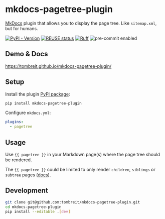 <!--
SPDX-FileCopyrightText: 2023 Thomas Breitner

SPDX-License-Identifier: MIT
-->

# mkdocs-pagetree-plugin

[MkDocs](https://www.mkdocs.org/) plugin that allows you to display the page tree. Like `sitemap.xml`, but for humans.

[![PyPI - Version](https://img.shields.io/pypi/v/mkdocs-pagetree-plugin?color=rgb(17%2C%20148%2C%20223)&link=https%3A%2F%2Fpypi.org%2Fproject%2Fmkdocs-pagetree-plugin%2F)](https://pypi.org/project/mkdocs-pagetree-plugin/)
[![REUSE status](https://api.reuse.software/badge/github.com/tombreit/mkdocs-pagetree-plugin)](https://api.reuse.software/info/github.com/tombreit/mkdocs-pagetree-plugin)
[![Ruff](https://img.shields.io/endpoint?url=https://raw.githubusercontent.com/astral-sh/ruff/main/assets/badge/v2.json)](https://github.com/astral-sh/ruff)
![pre-commit enabled](https://img.shields.io/badge/pre--commit-enabled-brightgreen?logo=pre-commit&logoColor=white)

## Demo & Docs

https://tombreit.github.io/mkdocs-pagetree-plugin/

## Setup

Install the plugin [PyPI package](https://pypi.org/project/mkdocs-pagetree-plugin/):

```bash
pip install mkdocs-pagetree-plugin
```

Configure `mkdocs.yml`:

```yaml
plugins:
  - pagetree
```

## Usage

Use `{{ pagetree }}` in your Markdown page(s) where the page tree should be rendered.

The `{{ pagetree }}` could be limited to only render `children`, `siblings` or `subtree` pages ([docs](https://tombreit.github.io/mkdocs-pagetree-plugin/#notes)).

## Development

```bash
git clone git@github.com:tombreit/mkdocs-pagetree-plugin.git
cd mkdocs-pagetree-plugin
pip install --editable .[dev]
```
